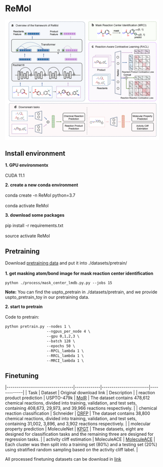 # ReMol
![image](img/ReMol.png)


## Install environment

**1. GPU environmentx**<br>  
CUDA 11.1

**2. create a new conda environment**<br>  
conda create -n ReMol python=3.7<br>  
conda activate ReMol  

**3. download some packages**<br>  
pip install -r requirements.txt<br>  
source activate ReMol  

## Pretraining
Download [pretraining data](https://drive.google.com/file/d/188ulJv3Vz8p75hB2GSrsSFfgYrJMv7KG/view?usp=drive_link) and put it into ./datasets/pretrain/<br>  
**1. get masking atom/bond image for mask reaction center identification**<br>  
```
python ./process/mask_center_lmdb.py.py --jobs 15
```
**Note:** You can find the uspto_pretrain in ./datasets/pretrain, and we provide uspto_pretrain_toy in our pretraining data.<br>  

**2. start to pretrain**<br>  
Code to pretrain:<br>  
```
python pretrain.py --nodes 1 \
                   --ngpus_per_node 4 \
                   --gpu 0,1,2,3 \
                   --batch 128 \
                   --epochs 50 \
                   --RPCL_lambda 1 \
                   --RRCL_lambda 1 \
                   --MRCI_lambda 1 \
```
## Finetuning
|----------------------------------|-------------|------------------------|-------------|
| Task                             | Dataset     | Original download link | Description |
| reaction product prediction      | USPTO-479k  |   [MolR](https://github.com/hwwang55/MolR/blob/master/data/USPTO-479k/USPTO-479k.zip)                    |     The dataset contains 478,612 chemical reactions, divided into training, validation, and test sets, containing 408,673, 29,973, and 39,966 reactions respectively.        |
| chemical reaction classification | Schneider   |   [DRFP](https://pubs.acs.org/doi/suppl/10.1021/ci5006614/suppl_file/ci5006614_si_002.zip)                     |  The dataset contains 38,800 chemical reactions, divided into training, validation, and test sets, containing 31,002, 3,896, and 3,902 reactions respectively.           |
| molecular property prediction    | MoleculeNet |   [KPGT](https://figshare.com/s/aee05cc329434b629c82)                    |   These datasets, eight are designed for classification tasks and the remaining three are designed for regression tasks.          |
| activity cliff estimation        | MoleculeACE |   [MoleculeACE](https://github.com/molML/MoleculeACE/tree/main/MoleculeACE/Data/benchmark_data)                    |   Each cluster was then split into a training set (80\%) and a testing set (20\%) using stratified random sampling based on the activity cliff label.          |


All processed finetuning datasets can be download in [link](https://drive.google.com/file/d/1I2O0AhTO3CGaYMsQl_EnKusmJw6ZXC8y/view?usp=sharing)
